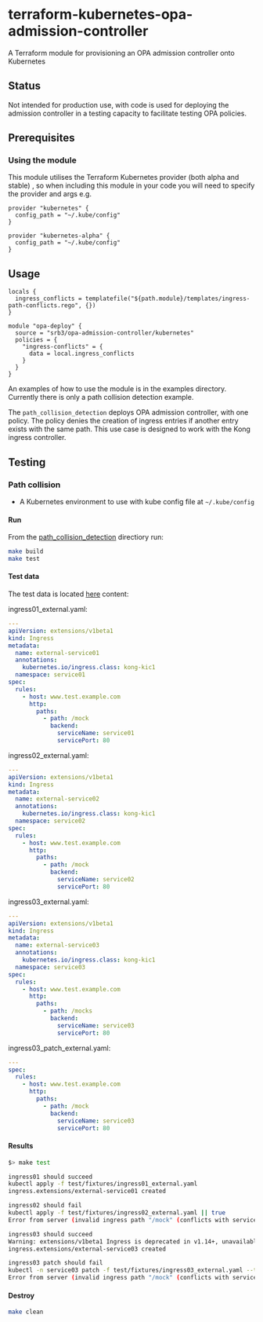 # terraform-kubernetes-opa-admission-controller

A Terraform module for provisioning an OPA admission controller onto Kubernetes

## Status

Not intended for production use, with code is used for
deploying the admission controller in a testing capacity
to facilitate testing OPA policies.

## Prerequisites

### Using the module

This module utilises the Terraform Kubernetes provider (both alpha and stable)
, so when including this module in your code you will need to specify
the provider and args e.g.

```hcl
provider "kubernetes" {
  config_path = "~/.kube/config"
}

provider "kubernetes-alpha" {
  config_path = "~/.kube/config"
}
```

## Usage

```hcl
locals {
  ingress_conflicts = templatefile("${path.module}/templates/ingress-path-conflicts.rego", {})
}

module "opa-deploy" {
  source = "srb3/opa-admission-controller/kubernetes"
  policies = {
    "ingress-conflicts" = {
      data = local.ingress_conflicts
    }
  }
}
```

An examples of how to use the module is in the examples directory.
Currently there is only a path collision detection example.

The `path_collision_detection` deploys OPA admission controller,
with one policy. The policy denies the creation of ingress entries
if another entry exists with the same path. This use case is designed to
work with the Kong ingress controller.

## Testing

### Path collision

* A Kubernetes environment to use with kube config file at `~/.kube/config`

#### Run

From the [path_collision_detection](./examples/path_collision_detection)
directiory run:

``` bash
make build
make test
```

#### Test data

The test data is located [here](./examples/path_collision_detection/test/fixtures)
content:

ingress01_external.yaml:

```yaml
---
apiVersion: extensions/v1beta1
kind: Ingress
metadata:
  name: external-service01
  annotations:
    kubernetes.io/ingress.class: kong-kic1
  namespace: service01
spec:
  rules:
    - host: www.test.example.com
      http:
        paths:
          - path: /mock
            backend:
              serviceName: service01
              servicePort: 80

```

ingress02_external.yaml:

```yaml
---
apiVersion: extensions/v1beta1
kind: Ingress
metadata:
  name: external-service02
  annotations:
    kubernetes.io/ingress.class: kong-kic1
  namespace: service02
spec:
  rules:
    - host: www.test.example.com
      http:
        paths:
          - path: /mock
            backend:
              serviceName: service02
              servicePort: 80

```

ingress03_external.yaml:

```yaml
---
apiVersion: extensions/v1beta1
kind: Ingress
metadata:
  name: external-service03
  annotations:
    kubernetes.io/ingress.class: kong-kic1
  namespace: service03
spec:
  rules:
    - host: www.test.example.com
      http:
        paths:
          - path: /mocks
            backend:
              serviceName: service03
              servicePort: 80

```

ingress03_patch_external.yaml:

```yaml
---
spec:
  rules:
    - host: www.test.example.com
      http:
        paths:
          - path: /mock
            backend:
              serviceName: service03
              servicePort: 80
```

#### Results

``` bash
$> make test

ingress01 should succeed
kubectl apply -f test/fixtures/ingress01_external.yaml
ingress.extensions/external-service01 created

ingress02 should fail
kubectl apply -f test/fixtures/ingress02_external.yaml || true
Error from server (invalid ingress path "/mock" (conflicts with service01/external-service01)): error when creating "test/fixtures/ingress02_external.yaml": admission webhook "validating-webhook.openpolicyagent.org" denied the request: invalid ingress path "/mock" (conflicts with service01/external-service01)

ingress03 should succeed
Warning: extensions/v1beta1 Ingress is deprecated in v1.14+, unavailable in v1.22+; use networking.k8s.io/v1 Ingress
ingress.extensions/external-service03 created

ingress03 patch should fail
kubectl -n service03 patch -f test/fixtures/ingress03_external.yaml --type="strategic" --patch-file test/fixtures/ingress03_patch_external.yaml || true
Error from server (invalid ingress path "/mock" (conflicts with service01/external-service01)): admission webhook "validating-webhook.openpolicyagent.org" denied the request: invalid ingress path "/mock" (conflicts with service01/external-service01)

```

#### Destroy

``` bash
make clean
```
